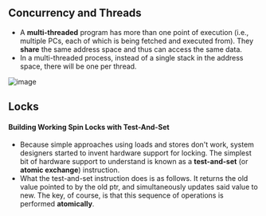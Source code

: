 ## Concurrency and Threads
* A **multi-threaded** program has more than one point of execution (i.e., multiple PCs, each of which is being fetched and executed from). They **share** the same address space and thus can access the same data.
* In a multi-threaded process, instead of a single stack in the address space, there will be one per thread.

![image](https://user-images.githubusercontent.com/46720890/119263462-b4e05a00-bc11-11eb-9fcd-82764f1de8dc.png)

## Locks
#### Building Working Spin Locks with Test-And-Set
* Because simple approaches using loads and stores don't work, system designers started to invent hardware support for locking. The simplest bit of hardware support to understand is known as a **test-and-set** (or **atomic exchange**) instruction. 
* What the test-and-set instruction does is as follows. It returns the old value pointed to by the old ptr, and simultaneously updates said value to new. The key, of course, is that this sequence of operations is performed **atomically**.
